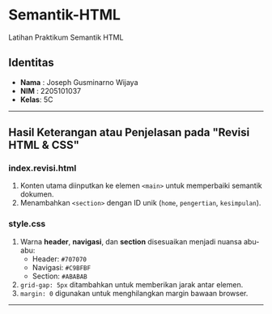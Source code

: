 # Semantik-HTML
Latihan Praktikum Semantik HTML

## Identitas
- **Nama** : Joseph Gusminarno Wijaya  
- **NIM**  : 2205101037  
- **Kelas**: 5C  

---

## Hasil Keterangan atau Penjelasan pada "Revisi HTML & CSS"

### **index.revisi.html**
1. Konten utama diinputkan ke elemen `<main>` untuk memperbaiki semantik dokumen.
2. Menambahkan `<section>` dengan ID unik (`home`, `pengertian`, `kesimpulan`).

### **style.css**
1. Warna **header**, **navigasi**, dan **section** disesuaikan menjadi nuansa abu-abu:
   - Header: `#707070`
   - Navigasi: `#C9BFBF`
   - Section: `#ABABAB`
2. `grid-gap: 5px` ditambahkan untuk memberikan jarak antar elemen.
3. `margin: 0` digunakan untuk menghilangkan margin bawaan browser.

---

